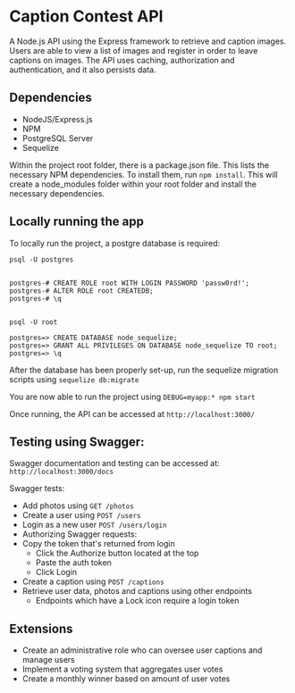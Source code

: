 # Caption Contest API

A Node.js API using the Express framework to retrieve and caption images. Users are able to view a list of images and register in order to leave captions on images. The API uses caching, authorization and authentication, and it also persists data.

## Dependencies

- NodeJS/Express.js
- NPM
- PostgreSQL Server
- Sequelize

Within the project root folder, there is a package.json file. This lists the necessary NPM dependencies. To install them, run `npm install`. This will
create a node_modules folder within your root folder and install the necessary
dependencies. 


 
## Locally running the app

To locally run the project, a postgre database is required:

```
psql -U postgres


postgres-# CREATE ROLE root WITH LOGIN PASSWORD 'passw0rd!'; 
postgres-# ALTER ROLE root CREATEDB;
postgres-# \q


psql -U root

postgres=> CREATE DATABASE node_sequelize;
postgres=> GRANT ALL PRIVILEGES ON DATABASE node_sequelize TO root;
postgres=> \q
```

After the database has been properly set-up, run the sequelize 
migration scripts using `sequelize db:migrate`

You are now able to run the project using `DEBUG=myapp:* npm start`

Once running, the API can be accessed at `http://localhost:3000/`


## Testing using Swagger:

Swagger documentation and testing can be accessed at: 
`http://localhost:3000/docs`

Swagger tests:

- Add photos using `GET /photos`
- Create a user using `POST /users`
- Login as a new user `POST /users/login`
- Authorizing Swagger requests:
 - Copy the token that's returned from login
   - Click the Authorize button located at the top
   - Paste the auth token
   - Click Login
- Create a caption using `POST /captions`
 - Retrieve user data, photos and captions using other endpoints
   - Endpoints which have a Lock icon require a login token


## Extensions

- Create an administrative role who can oversee user captions and manage users
- Implement a voting system that aggregates user votes
- Create a monthly winner based on amount of user votes
